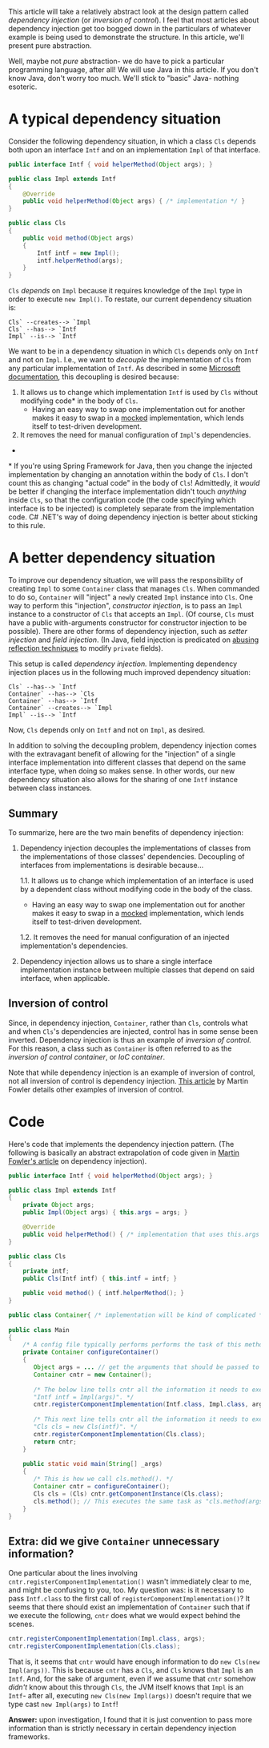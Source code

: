 This article will take a relatively abstract look at the design pattern called *dependency injection* (or *inversion of control*). I feel that most articles about dependency injection get too bogged down in the particulars of whatever example is being used to demonstrate the structure. In this article, we'll present pure abstraction. 

Well, maybe not *pure* abstraction- we do have to pick a particular programming language, after all! We will use Java in this article. If you don't know Java, don't worry too much. We'll stick to "basic" Java- nothing esoteric.

# A typical dependency situation

Consider the following dependency situation, in which a class `Cls` depends both upon an interface `Intf` and on an implementation `Impl` of that interface. 

```java
public interface Intf { void helperMethod(Object args); }

public class Impl extends Intf
{
    @Override
    public void helperMethod(Object args) { /* implementation */ }
}

public class Cls
{
    public void method(Object args)
    {
        Intf intf = new Impl();
        intf.helperMethod(args);
    }
}
```

`Cls` *depends* on `Impl` because it requires knowledge of the `Impl` type in order to execute `new Impl()`. To restate, our current dependency situation is:

```
Cls` --creates--> `Impl
Cls` --has--> `Intf
Impl` --is--> `Intf
```

We want to be in a dependency situation in which `Cls` depends only on `Intf` and not on `Impl`. I.e., we want to *decouple* the implementation of `Cls` from any particular implementation of `Intf`. As described in some [Microsoft documentation](https://docs.microsoft.com/en-us/dotnet/core/extensions/dependency-injection), this decoupling is desired because:

1. It allows us to change which implementation `Intf` is used by `Cls` without modifying code* in the body of `Cls`.
   - Having an easy way to swap one implementation out for another makes it easy to swap in a [mocked](https://blogs.perficient.com/2021/09/22/mocking-in-test-driven-development-tdd-with-javas-easymock/) implementation, which lends itself to test-driven development.
2. It removes the need for manual configuration of `Impl`'s dependencies.

-  

\* If you're using Spring Framework for Java, then you change the injected implementation by changing an annotation within the body of `Cls`. I don't count this as changing "actual code" in the body of `Cls`! Admittedly, it *would* be better if changing the interface implementation didn't touch *anything* inside `Cls`, so that the configuration code (the code specifying which interface is to be injected) is completely separate from the implementation code. C# .NET's way of doing dependency injection is better about sticking to this rule.

# A better dependency situation

To improve our dependency situation, we will pass the responsibility of creating `Impl` to some `Container` class that manages `Cls`. When commanded to do so, `Container` will "inject" a `new`ly created `Impl` instance into `Cls`. One way to perform this "injection", *constructor injection*, is to pass an `Impl` instance to a constructor of `Cls` that accepts an `Impl`. (Of course, `Cls` must have a public with-arguments constructor for constructor injection to be possible). There are other forms of dependency injection, such as *setter injection* and *field injection*. (In Java, field injection is predicated on [abusing reflection techniques](https://stackoverflow.com/a/53744544) to modify `private` fields).

 This setup is called *dependency* *injection.* Implementing dependency injection places us in the following much improved dependency situation:

```
Cls` --has--> `Intf
Container` --has--> `Cls
Container` --has--> `Intf
Container` --creates--> `Impl
Impl` --is--> `Intf
```

Now, `Cls` depends only on `Intf` and not on `Impl`, as desired.

In addition to solving the decoupling problem, dependency injection comes with the extravagant benefit of allowing for the "injection" of a single interface implementation into different classes that depend on the same interface type, when doing so makes sense. In other words, our new dependency situation also allows for the sharing of one `Intf` instance between class instances.

## Summary

To summarize, here are the two main benefits of dependency injection:

1. Dependency injection decouples the implementations of classes from the implementations of those classes' dependencies. Decoupling of interfaces from implementations is desirable because...

   1.1. It allows us to change which implementation of an interface is used by a dependent class without modifying code in the body of the class.

   - Having an easy way to swap one implementation out for another makes it easy to swap in a [mocked](https://blogs.perficient.com/2021/09/22/mocking-in-test-driven-development-tdd-with-javas-easymock/) implementation, which lends itself to test-driven development.

   1.2. It removes the need for manual configuration of an injected implementation's dependencies.

2. Dependency injection allows us to share a single interface implementation instance between multiple classes that depend on said interface, when applicable.

## Inversion of control

Since, in dependency injection, `Container`, rather than `Cls`, controls what and when `Cls`'s dependencies are injected, control has in some sense been inverted. Dependency injection is thus an example of *inversion of control.* For this reason, a class such as `Container` is often referred to as the *inversion of control container*, or *IoC container*.

Note that while dependency injection is an example of inversion of control, not all inversion of control is dependency injection. [This article](https://martinfowler.com/bliki/InversionOfControl.html) by Martin Fowler details other examples of inversion of control.

# Code

Here's code that implements the dependency injection pattern. (The following is basically an abstract extrapolation of code given in [Martin Fowler's article](https://martinfowler.com/articles/injection.html) on dependency injection).

```java
public interface Intf { void helperMethod(Object args); }

public class Impl extends Intf
{
    private Object args;
    public Impl(Object args) { this.args = args; }

    @Override
    public void helperMethod() { /* implementation that uses this.args */ }
}

public class Cls
{
    private intf;
    public Cls(Intf intf) { this.intf = intf; }

    public void method() { intf.helperMethod(); }
}

public class Container{ /* implementation will be kind of complicated */ }
   
public class Main
{
    /* A config file typically performs performs the task of this method. */
    private Container configureContainer()
    {
       Object args = ... // get the arguments that should be passed to the Impl constructor
       Container cntr = new Container();
       
       /* The below line tells cntr all the information it needs to execute the statement
       "Intf intf = Impl(args)". */
       cntr.registerComponentImplementation(Intf.class, Impl.class, args);
       
       /* This next line tells cntr all the information it needs to execute the statement
       "Cls cls = new Cls(intf)". */
       cntr.registerComponentImplementation(Cls.class);
       return cntr;
    }
   
    public static void main(String[] _args)
    {
       /* This is how we call cls.method(). */
       Container cntr = configureContainer();
       Cls cls = (Cls) cntr.getComponentInstance(Cls.class);
       cls.method(); // This executes the same task as "cls.method(args)" did in the original situation.
    }
}
```

## Extra: did we give `Container` unnecessary information?

One particular about the lines involving `cntr.registerComponentImplementation()` wasn't immediately clear to me, and might be confusing to you, too. My question was: is it necessary to pass `Intf.class` to the first call of `registerComponentImplementation()`? It seems that there should exist an implementation of `Container` such that if we execute the following, `cntr` does what we would expect behind the scenes.

```java
cntr.registerComponentImplementation(Impl.class, args);
cntr.registerComponentImplementation(Cls.class);
```

That is, it seems that `cntr` would have enough information to do `new Cls(new Impl(args))`. This is because `cntr` has a `Cls`, and `Cls` knows that `Impl` is an `Intf`. And, for the sake of argument, even if we assume that `cntr` somehow *didn't* know about this through `Cls`, the JVM itself knows that `Impl` is an `Intf`- after all, executing `new Cls(new Impl(args))` doesn't require that we type cast `new Impl(args)` to `Intf`!

**Answer:** upon investigation, I found that it is just convention to pass more information than is strictly necessary in certain dependency injection frameworks.